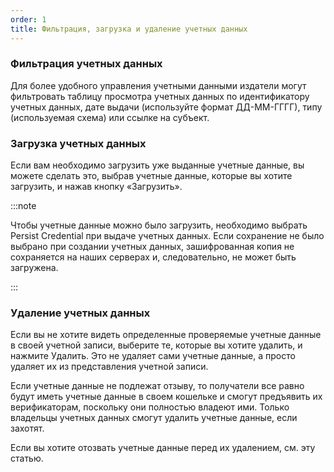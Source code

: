 ```yaml
---
order: 1
title: Фильтрация, загрузка и удаление учетных данных
---
```


### **Фильтрация учетных данных**

Для более удобного управления учетными данными издатели могут фильтровать таблицу просмотра учетных данных по идентификатору учетных данных, дате выдачи (используйте формат ДД-ММ-ГГГГ), типу (используемая схема) или ссылке на субъект.

### **Загрузка учетных данных**

Если вам необходимо загрузить уже выданные учетные данные, вы можете сделать это, выбрав учетные данные, которые вы хотите загрузить, и нажав кнопку «Загрузить».

:::note 

Чтобы учетные данные можно было загрузить, необходимо выбрать Persist Credential при выдаче учетных данных. Если сохранение не было выбрано при создании учетных данных, зашифрованная копия не сохраняется на наших серверах и, следовательно, не может быть загружена.

:::

### **Удаление учетных данных**

Если вы не хотите видеть определенные проверяемые учетные данные в своей учетной записи, выберите те, которые вы хотите удалить, и нажмите Удалить. Это не удаляет сами учетные данные, а просто удаляет их из представления учетной записи.

Если учетные данные не подлежат отзыву, то получатели все равно будут иметь учетные данные в своем кошельке и смогут предъявить их верификаторам, поскольку они полностью владеют ими. Только владельцы учетных данных смогут удалить учетные данные, если захотят.

Если вы хотите отозвать учетные данные перед их удалением, см. эту статью.